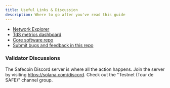 ```yaml
---
title: Useful Links & Discussion
description: Where to go after you've read this guide
---
```


- [Network Explorer](http://explorer.solana.com/)
- [TdS metrics dashboard](https://metrics.safecoin.org:3000/d/monitor-edge/cluster-telemetry-edge?refresh=1m&from=now-15m&to=now&var-testnet=tds)
- [Core software repo](https://github.com/solana-labs/solana)
- [Submit bugs and feedback in this repo](https://github.com/solana-labs/solana/issues)

### Validator Discussions

The Safecoin Discord server is where all the action happens.  Join the server by
visiting https://solana.com/discord. Check out the "Testnet (Tour de SAFE)" channel
group.